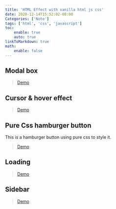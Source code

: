 ```yaml
---
title: 'HTML Effect with vanilla html js css'
date: 2020-12-14T15:52:02-08:00
Categories: ['Note']
tags: ['html', 'css', 'javascript']
toc:
    enable: true
    auto: true
linkToMarkdown: true
math:
    enable: false
---
```


## Modal box

> [Demo](/html/htmlEffect/modal.html)

## Cursor & hover effect

> [Demo](/html/htmlEffect/cursorHover.html)

## Pure Css hamburger button

This is a hamburger button using pure css to style it.

> [Demo](/html/htmlEffect/hamburgerBtnManu.html)

## Loading

> [Demo](/html/htmlEffect/loading.html)

## Sidebar

> [Demo](/html/htmlEffect/sidebar.html)
